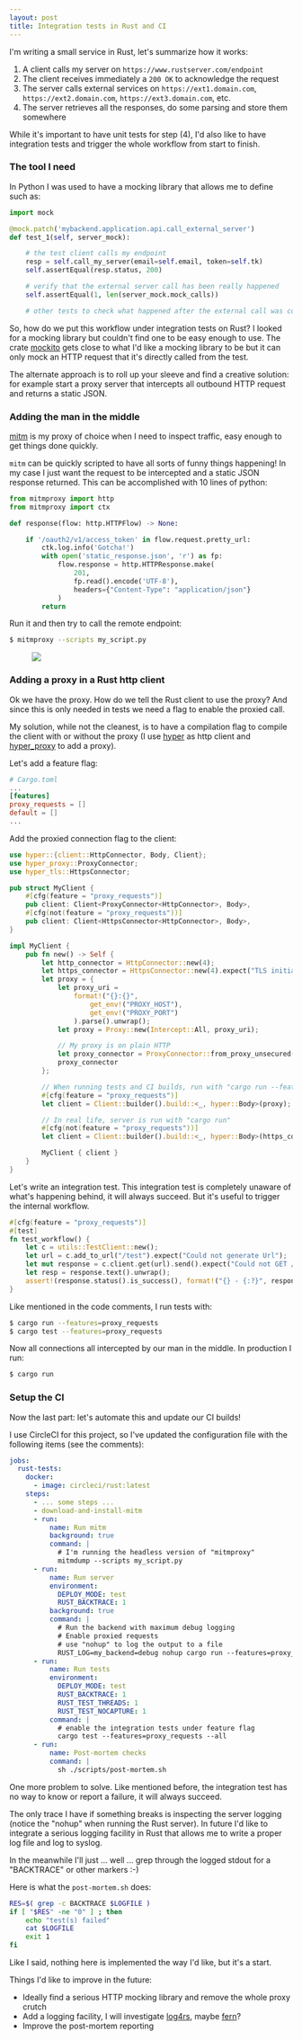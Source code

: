 ```yaml
---
layout: post
title: Integration tests in Rust and CI
---
```


I'm writing a small service in Rust, let's summarize how it works:

1. A client calls my server on `https://www.rustserver.com/endpoint`
2. The client receives immediately a `200 OK` to acknowledge the request
3. The server calls external services on `https://ext1.domain.com`, `https://ext2.domain.com`, `https://ext3.domain.com`, etc.
4. The server retrieves all the responses, do some parsing and store them somewhere

While it's important to have unit tests for step (4), I'd also like to have integration tests and trigger the whole workflow from start to finish.

### <a id="part_i"></a>The tool I need

In Python I was used to have a mocking library that allows me to define such as:

``` python
import mock

@mock.patch('mybackend.application.api.call_external_server')
def test_1(self, server_mock):

    # the test client calls my endpoint
    resp = self.call_my_server(email=self.email, token=self.tk)
    self.assertEqual(resp.status, 200)

    # verify that the external server call has been really happened
    self.assertEqual(1, len(server_mock.mock_calls))

    # other tests to check what happened after the external call was completed
```

So, how do we put this workflow under integration tests on Rust? I looked for a mocking library but couldn't find one to be easy enough to use. The crate [mockito](https://github.com/lipanski/mockito) gets close to what I'd like a mocking library to be but it can only mock an HTTP request that it's directly called from the test.

The alternate approach is to roll up your sleeve and find a creative solution: for example start a proxy server that intercepts all outbound HTTP request and returns a static JSON.

### <a id="part_ii"></a> Adding the man in the middle

[mitm](https://github.com/mitmproxy/mitmproxy) is my proxy of choice when I need to inspect traffic, easy enough to get things done quickly.

`mitm` can be quickly scripted to have all sorts of funny things happening! In my case I just want the request to be intercepted and a static JSON response returned. This can be accomplished with 10 lines of python:

``` python
from mitmproxy import http
from mitmproxy import ctx

def response(flow: http.HTTPFlow) -> None:

    if '/oauth2/v1/access_token' in flow.request.pretty_url:
        ctk.log.info('Gotcha!')
        with open('static_response.json', 'r') as fp:
            flow.response = http.HTTPResponse.make(
                201,
                fp.read().encode('UTF-8'),
                headers={"Content-Type": "application/json"}
            )
        return

```

Run it and then try to call the remote endpoint:

``` bash
$ mitmproxy --scripts my_script.py
```

<figure>
    <img src="/assets/mitm.png">
</figure>


### <a id="part_iii"></a>Adding a proxy in a Rust http client

Ok we have the proxy. How do we tell the Rust client to use the proxy? And since this is only needed in tests we need a flag to enable the proxied call.

My solution, while not the cleanest, is to have a compilation flag to compile the client with or without the proxy (I use [hyper](https://hyper.rs) as http client and [hyper_proxy](https://github.com/tafia/hyper-proxy) to add a proxy).

Let's add a feature flag:
``` toml
# Cargo.toml
...
[features]
proxy_requests = []
default = []
...
```

Add the proxied connection flag to the client:

``` rust
use hyper::{client::HttpConnector, Body, Client};
use hyper_proxy::ProxyConnector;
use hyper_tls::HttpsConnector;

pub struct MyClient {
    #[cfg(feature = "proxy_requests")]
    pub client: Client<ProxyConnector<HttpConnector>, Body>,
    #[cfg(not(feature = "proxy_requests"))]
    pub client: Client<HttpsConnector<HttpConnector>, Body>,
}

impl MyClient {
    pub fn new() -> Self {
        let http_connector = HttpConnector::new(4);
        let https_connector = HttpsConnector::new(4).expect("TLS initialization failed");
        let proxy = {
            let proxy_uri =
                format!("{}:{}",
                    get_env!("PROXY_HOST"),
                    get_env!("PROXY_PORT")
                ).parse().unwrap();
            let proxy = Proxy::new(Intercept::All, proxy_uri);

            // My proxy is on plain HTTP
            let proxy_connector = ProxyConnector::from_proxy_unsecured(http_connector, proxy);
            proxy_connector
        };

        // When running tests and CI builds, run with "cargo run --features=proxy_requests"
        #[cfg(feature = "proxy_requests")]
        let client = Client::builder().build::<_, hyper::Body>(proxy);

        // In real life, server is run with "cargo run"
        #[cfg(not(feature = "proxy_requests"))]
        let client = Client::builder().build::<_, hyper::Body>(https_connector);

        MyClient { client }
    }
}
```

Let's write an integration test. This integration test is completely unaware of what's happening behind, it will always succeed. But it's useful to trigger the internal workflow.

``` rust
#[cfg(feature = "proxy_requests")]
#[test]
fn test_workflow() {
    let c = utils::TestClient::new();
    let url = c.add_to_url("/test").expect("Could not generate Url");
    let mut response = c.client.get(url).send().expect("Could not GET /test");
    let resp = response.text().unwrap();
    assert!(response.status().is_success(), format!("{} - {:?}", response.status(), resp));
}
```

Like mentioned in the code comments, I run tests with:

``` bash
$ cargo run --features=proxy_requests
$ cargo test --features=proxy_requests
```

Now all connections all intercepted by our man in the middle. In production I run:

``` bash
$ cargo run
```

### <a id="part_iv"></a>Setup the CI

Now the last part: let's automate this and update our CI builds!

I use CircleCI for this project, so I've updated the configuration file with the following items (see the comments):

``` yaml
jobs:
  rust-tests:
    docker:
      - image: circleci/rust:latest
    steps:
      - ... some steps ...
      - download-and-install-mitm
      - run:
          name: Run mitm
          background: true
          command: |
            # I'm running the headless version of "mitmproxy"
            mitmdump --scripts my_script.py
      - run:
          name: Run server
          environment:
            DEPLOY_MODE: test
            RUST_BACKTRACE: 1
          background: true
          command: |
            # Run the backend with maximum debug logging
            # Enable proxied requests
            # use "nohup" to log the output to a file
            RUST_LOG=my_backend=debug nohup cargo run --features=proxy_requests
      - run:
          name: Run tests
          environment:
            DEPLOY_MODE: test
            RUST_BACKTRACE: 1
            RUST_TEST_THREADS: 1
            RUST_TEST_NOCAPTURE: 1
          command: |
            # enable the integration tests under feature flag
            cargo test --features=proxy_requests --all
      - run:
          name: Post-mortem checks
          command: |
            sh ./scripts/post-mortem.sh
```

One more problem to solve. Like mentioned before, the integration test has no way to know or report a failure, it will always succeed.

The only trace I have if something breaks is inspecting the server logging (notice the "nohup" when running the Rust server). In future I'd like to integrate a serious logging facility in Rust that allows me to write a proper log file and log to syslog.

In the meanwhile I'll just ... well ... grep through the logged stdout for a "BACKTRACE" or other markers :-)

Here is what the `post-mortem.sh` does:

``` bash
RES=$( grep -c BACKTRACE $LOGFILE )
if [ "$RES" -ne "0" ] ; then
    echo "test(s) failed"
    cat $LOGFILE
    exit 1
fi
```

Like I said, nothing here is implemented the way I'd like, but it's a start.

Things I'd like to improve in the future:
- Ideally find a serious HTTP mocking library and remove the whole proxy crutch
- Add a logging facility, I will investigate [log4rs](https://github.com/sfackler/log4rs), maybe [fern](https://github.com/daboross/fern)?
- Improve the post-mortem reporting
